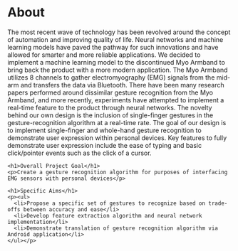 <html>
  <body>  
    <h1>About</h1>
    <p>The most recent wave of technology has been revolved around the concept of automation and improving quality of life. Neural networks and machine learning models have paved the pathway for such innovations and have allowed for smarter and more reliable applications. We decided to implement a machine learning model to the discontinued Myo Armband to bring back the product with a more modern application. The Myo Armband utilizes 8 channels to gather electromyography (EMG) signals from the mid-arm and transfers the data via Bluetooth. There have been many research papers performed around dissimilar gesture recognition from the Myo Armband, and more recently, experiments have attempted to implement a real-time feature to the product through neural networks. The novelty behind our own design is the inclusion of single-finger gestures in the gesture-recognition algorithm at a real-time rate. The goal of our design is to implement single-finger and whole-hand gesture recognition to demonstrate user expression within personal devices. Key features to fully demonstrate user expression include the ease of typing and basic click/pointer events such as the click of a cursor.</p>
    
    <h1>Overall Project Goal</h1>
    <p>Create a gesture recognition algorithm for purposes of interfacing EMG sensors with personal devices</p>
    
    <h1>Specific Aims</h1>
    <p><ul>
      <li>Propose a specific set of gestures to recognize based on trade-offs between accuracy and ease</li>
      <li>Develop feature extraction algorithm and neural network implementation</li>
      <li>Demonstrate translation of gesture recognition algorithm via Android application</li>
    </ul></p>
  </body>
</html>
